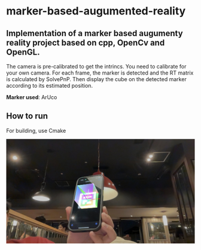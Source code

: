 # marker-based-augumented-reality
## Implementation of a marker based augumenty reality project based on cpp, OpenCv and OpenGL.

The camera is pre-calibrated to get the intrincs. You need to calibrate for your own camera.
For each frame, the marker is detected and the RT matrix is calculated by SolvePnP. Then display the cube on the detected marker according to its estimated position.

**Marker used**: ArUco

## How to run
For building, use Cmake


![image](./demo/demo1.jpg)
